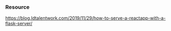 ### Resource

https://blog.ldtalentwork.com/2019/11/29/how-to-serve-a-reactapp-with-a-flask-server/
